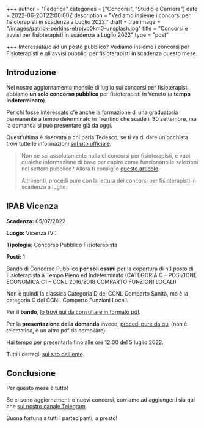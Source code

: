 +++
author = "Federica"
categories = ["Concorsi", "Studio e Carriera"]
date = 2022-06-20T22:00:00Z
description = "Vediamo insieme i concorsi per fisioterapisti in scadenza a Luglio 2022."
draft = true
image = "/images/patrick-perkins-etrpjvb0km0-unsplash.jpg"
title = "Concorsi e avvisi per fisioterapisti in scadenza a Luglio 2022"
type = "post"

+++
Interessata/o ad un posto pubblico? Vediamo insieme i concorsi per Fisioterapisti e gli avvisi pubblici per fisioterapisti in scadenza questo mese.

## Introduzione

Nel nostro aggiornamento mensile di luglio sui concorsi per fisioterapisti abbiamo **un solo concorso pubblico** per fisioterapisti in Veneto (a **tempo indeterminato**).

Per chi fosse interessato c'è anche la formazione di una graduatoria permanente a tempo determinato in Trentino che scade il 30 settembre, ma la domanda si può presentare già da oggi.

Quest'ultima è riservata a chi parla Tedesco, se ti va di dare un'occhiata trovi tutte le informazioni [sul sito ufficiale](https://sabes.onboard.org/it/jobs/QgeybxmJ?from_career_page=true "Fisioterapista - graduatoria permanente").

> Non ne sai assolutamente nulla di concorsi per fisioterapisti, e vuoi qualche informazione di base per capire come funzionano le selezioni nel settore pubblico? Allora ti consiglio [questo articolo](https://fisioterapisti.org/lavorare-nel-pubblico-come-fisioterapisti-concetti-di-base/ "Lavorare nel pubblico come fisioterapista").
>
> Altrimenti, procedi pure con la lettura dei concorsi per fisioterapisti in scadenza a luglio.

## IPAB Vicenza

**Scadenza:** 05/07/2022

**Luogo:** Vicenza (VI)

**Tipologia:** Concorso Pubblico Fisioterapista

**Posti:** 1

Bando di Concorso Pubblico **per soli esami** per la copertura di n.1 posto di Fisioterapista a Tempo Pieno ed Indeterminato (CATEGORIA C – POSIZIONE ECONOMICA C1 – CCNL 2016/2018 COMPARTO FUNZIONI LOCALI)

Non è quindi la classica Categoria D del CCNL Comparto Sanità, ma è la categoria C del CCNL Comparto Funzioni Locali.

Per il **bando**, [lo trovi qui da consultare in formato pdf](https://www.ipab.vicenza.it/images/Personale/2022/concorso_n.1_fkt_indeterminato/bando_FKT.pdf "Bando IPAB Vicenza").

Per la **presentazione della domanda** invece, [procedi pure da qui](https://www.ipab.vicenza.it/images/Personale/2022/concorso_n.1_fkt_indeterminato/domanda.pdf "Domanda Concorso IPAB Vicenza") (non è telematica, è un altro pdf da compilare).

Hai tempo per presentarla fino alle ore 12:00 del 5 luglio 2022.

Tutti i dettagli [sul sito dell'ente](https://www.ipab.vicenza.it/concorsi-ricerca-personale/bandi-di-concorso.html "Concorso IPAB Vicenza").

## Conclusione

Per questo mese è tutto! 

Se ci sono aggiornamenti o nuovi concorsi, corriamo ad aggiungerli sia qui che [sul nostro canale Telegram](https://t.me/fisioterapisti_official "Fisioterapisti | Telegram").

Buona fortuna a tutti i partecipanti, a presto!
